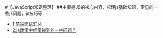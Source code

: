 #【JavaScript知识整理】
##主要是JS的核心内容，梳理js基础知识，常见的一些js问题，js技巧等
- [1:前端面试汇总](https://github.com/DarlingQing/JavaScript-Core/issues/1)
- [2:js数组中经常碰到的一些问题？](https://github.com/DarlingQing/JavaScript-Core/issues/2)


